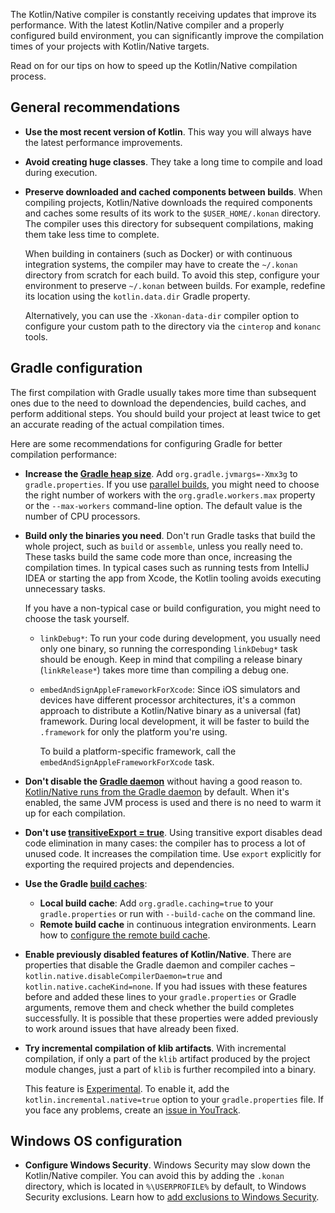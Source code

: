 [//]: # (title: Tips for improving Kotlin/Native compilation times)

The Kotlin/Native compiler is constantly receiving updates that improve its performance. With the latest Kotlin/Native
compiler and a properly configured build environment, you can significantly improve the compilation times of your projects
with Kotlin/Native targets.

Read on for our tips on how to speed up the Kotlin/Native compilation process.

## General recommendations

* **Use the most recent version of Kotlin**. This way you will always have the latest performance improvements.
* **Avoid creating huge classes**. They take a long time to compile and load during execution.
* **Preserve downloaded and cached components between builds**. When compiling projects, Kotlin/Native downloads the required components
  and caches some results of its work to the `$USER_HOME/.konan` directory. The compiler uses this directory for subsequent
  compilations, making them take less time to complete.

  When building in containers (such as Docker) or with continuous integration systems, the compiler may have to create
  the `~/.konan` directory from scratch for each build. To avoid this step, configure your environment to preserve `~/.konan`
  between builds. For example, redefine its location using the `kotlin.data.dir` Gradle property.

  Alternatively, you can use the `-Xkonan-data-dir` compiler option to configure your custom path to the directory via
  the `cinterop` and `konanc` tools.

## Gradle configuration

The first compilation with Gradle usually takes more time than subsequent ones due to the need to download the dependencies,
build caches, and perform additional steps. You should build your project at least twice to get an accurate reading of
the actual compilation times.

Here are some recommendations for configuring Gradle for better compilation performance:

* **Increase the [Gradle heap size](https://docs.gradle.org/current/userguide/performance.html#adjust_the_daemons_heap_size)**.
  Add `org.gradle.jvmargs=-Xmx3g` to `gradle.properties`. If you use [parallel builds](https://docs.gradle.org/current/userguide/performance.html#parallel_execution),
  you might need to choose the right number of workers with the `org.gradle.workers.max` property or the `--max-workers` command-line option.
  The default value is the number of CPU processors. 

* **Build only the binaries you need**. Don't run Gradle tasks that build the whole project, such as `build` or `assemble`,
  unless you really need to. These tasks build the same code more than once, increasing the compilation times. In typical
  cases such as running tests from IntelliJ IDEA or starting the app from Xcode, the Kotlin tooling avoids executing unnecessary
  tasks. 
  
  If you have a non-typical case or build configuration, you might need to choose the task yourself.
    * `linkDebug*`: To run your code during development, you usually need only one binary, so running the corresponding
      `linkDebug*` task should be enough. Keep in mind that compiling a release binary (`linkRelease*`) takes more time
      than compiling a debug one.
    * `embedAndSignAppleFrameworkForXcode`: Since iOS simulators and devices have different processor architectures, it's a common approach to
      distribute a Kotlin/Native binary as a universal (fat) framework. During local development, it will be faster to build
      the `.framework` for only the platform you're using.
      
      To build a platform-specific framework, call the `embedAndSignAppleFrameworkForXcode` task.

* **Don't disable the [Gradle daemon](https://docs.gradle.org/current/userguide/gradle_daemon.html)** without having a
  good reason to. [Kotlin/Native runs from the Gradle daemon](https://blog.jetbrains.com/kotlin/2020/03/kotlin-1-3-70-released/#kotlin-native)
  by default. When it's enabled, the same JVM process is used and there is no need to warm it up for each compilation.

* **Don't use [transitiveExport = true](multiplatform-build-native-binaries.md#export-dependencies-to-binaries)**.
  Using transitive export disables dead code elimination in many cases: the compiler has to process a lot of unused code. It increases the compilation time.
  Use `export` explicitly for exporting the required projects and dependencies.

* **Use the Gradle [build caches](https://docs.gradle.org/current/userguide/build_cache.html)**:
    * **Local build cache**: Add `org.gradle.caching=true` to your `gradle.properties` or run with `--build-cache` on the command line.
    * **Remote build cache** in continuous integration environments. Learn how to [configure the remote build cache](https://docs.gradle.org/current/userguide/build_cache.html#sec:build_cache_configure_remote).

* **Enable previously disabled features of Kotlin/Native**. There are properties that disable the Gradle daemon and compiler
  caches – `kotlin.native.disableCompilerDaemon=true` and `kotlin.native.cacheKind=none`. If you had issues with these
  features before and added these lines to your `gradle.properties` or Gradle arguments, remove them and check whether
  the build completes successfully. It is possible that these properties were added previously to work around issues that
  have already been fixed.

* **Try incremental compilation of klib artifacts**. With incremental compilation, if only a part of the `klib` artifact
  produced by the project module changes, just a part of `klib` is further
  recompiled into a binary.

  This feature is [Experimental](components-stability.md#stability-levels-explained). To enable it,
  add the `kotlin.incremental.native=true` option to your `gradle.properties` file. If you face any problems,
  create an [issue in YouTrack](https://kotl.in/issue).

## Windows OS configuration

* **Configure Windows Security**. Windows Security may slow down the Kotlin/Native compiler. You can avoid this by adding the `.konan` directory, which is located in `%\USERPROFILE%` by default, to Windows Security exclusions. Learn how to [add exclusions to Windows Security](https://support.microsoft.com/en-us/windows/add-an-exclusion-to-windows-security-811816c0-4dfd-af4a-47e4-c301afe13b26).
